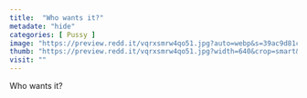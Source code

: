 ```yaml
---
title:  "Who wants it?"
metadate: "hide"
categories: [ Pussy ]
image: "https://preview.redd.it/vqrxsmrw4qo51.jpg?auto=webp&s=39ac9d81cd41bdeff7859a559c7c5ad05d7591a8"
thumb: "https://preview.redd.it/vqrxsmrw4qo51.jpg?width=640&crop=smart&auto=webp&s=7954f8f177b4cb23faeb44c3b46533ee2789baa0"
visit: ""
---
```

Who wants it?
